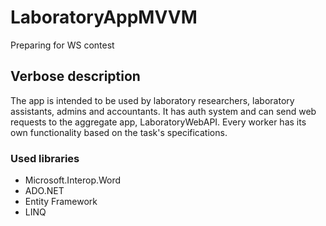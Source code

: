 # LaboratoryAppMVVM
Preparing for WS contest
## Verbose description
The app is intended to be used by laboratory researchers, laboratory assistants, admins and accountants. It has auth system and can send web requests to the aggregate app, LaboratoryWebAPI. Every worker has its own functionality based on the task's specifications.
### Used libraries
- Microsoft.Interop.Word
- ADO.NET
- Entity Framework
- LINQ
